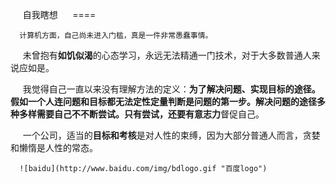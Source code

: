       自我瞎想
      ====

      计算机方面，自己尚未进入门槛，真是一件非常愚蠢事情。 
      
      未曾抱有**如饥似渴**的心态学习，永远无法精通一门技术，对于大多数普通人来说应如是。
      
      我觉得自己一直以来没有理解方法的定义：**为了解决问题、实现目标的途径。**假如一个人连问题和目标都无法定性定量判断是问题的第一步。解决问题的途径多种多样需要自己不不断尝试。只有尝试，还要有**意志力**督促自己。  
      
      一个公司，适当的**目标和考核**是对人性的束缚，因为大部分普通人而言，贪婪和懒惰是人性的常态。
      
      ![baidu](http://www.baidu.com/img/bdlogo.gif "百度logo")

